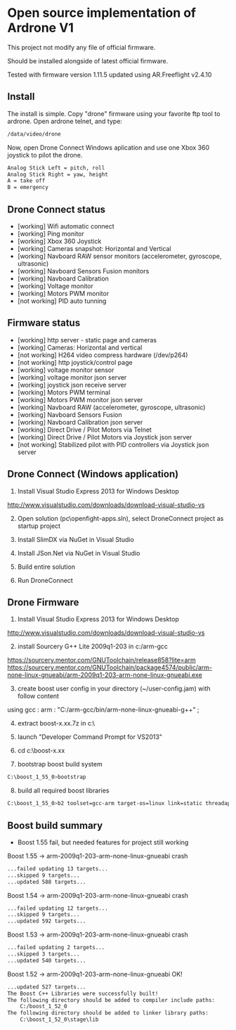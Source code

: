Open source implementation of Ardrone V1
===========================================

This project not modify any file of official firmware.

Should be installed alongside of latest official firmware.

Tested with firmware version 1.11.5 updated using AR.Freeflight v2.4.10

Install
-------

The install is simple. 
Copy "drone" firmware using your favorite ftp tool to ardrone.
Open ardrone telnet, and type:
```sh
/data/video/drone
```
Now, open Drone Connect Windows aplication and use one Xbox 360 joystick to pilot the drone.

```sh
Analog Stick Left = pitch, roll
Analog Stick Right = yaw, height
A = take off
B = emergency
```


Drone Connect status
---------------------
* [working] Wifi automatic connect
* [working] Ping monitor 
* [working] Xbox 360 Joystick
* [working] Cameras snapshot: Horizontal and Vertical
* [working] Navboard RAW sensor monitors (accelerometer, gyroscope, ultrasonic)
* [working] Navboard Sensors Fusion monitors
* [working] Navboard Calibration
* [working] Voltage monitor
* [working] Motors PWM monitor
* [not working] PID auto tunning

Firmware status
----------------
* [working] http server - static page and cameras
* [working] Cameras: Horizontal and vertical
* [not working] H264 video compress hardware (/dev/p264)
* [not working] http joystick/control page 
* [working] voltage monitor sensor
* [working] voltage monitor json server
* [working] joystick json receive server
* [working] Motors PWM terminal
* [working] Motors PWM monitor json server
* [working] Navboard RAW (accelerometer, gyroscope, ultrasonic) 
* [working] Navboard Sensors Fusion
* [working] Navboard Calibration json server
* [working] Direct Drive / Pilot Motors via Telnet
* [working] Direct Drive / Pilot Motors via Joystick json server
* [not working] Stabilized pilot with PID controllers via Joystick json server




Drone Connect (Windows application)
-----------------------------------

1) Install Visual Studio Express 2013 for Windows Desktop

http://www.visualstudio.com/downloads/download-visual-studio-vs

2) Open solution (pc\openfight-apps.sln), select DroneConnect project as startup project

3) Install SlimDX via NuGet in Visual Studio

4) Install JSon.Net  via NuGet in Visual Studio

5) Build entire solution

6) Run DroneConnect 


Drone Firmware
--------------------------------------

1) Install Visual Studio Express 2013 for Windows Desktop

http://www.visualstudio.com/downloads/download-visual-studio-vs

2) install  Sourcery G++ Lite 2009q1-203 in c:/arm-gcc

https://sourcery.mentor.com/GNUToolchain/release858?lite=arm
https://sourcery.mentor.com/GNUToolchain/package4574/public/arm-none-linux-gnueabi/arm-2009q1-203-arm-none-linux-gnueabi.exe

3) create boost user config in your directory (~/user-config.jam) with follow content

using gcc : arm : "C:/arm-gcc/bin/arm-none-linux-gnueabi-g++" ;

4) extract boost-x.xx.7z in c:\

5) launch "Developer Command Prompt for VS2013"

6) cd c:\boost-x.xx

7) bootstrap boost build system

```sh
C:\boost_1_55_0>bootstrap
```

8) build all required boost libraries

```sh
C:\boost_1_55_0>b2 toolset=gcc-arm target-os=linux link=static threadapi=pthread -j8
```

Boost build summary
-----------------------------------------------------------------

* Boost 1.55 fail, but needed features for project still working

Boost 1.55 -> arm-2009q1-203-arm-none-linux-gnueabi  crash 

```sh
...failed updating 13 targets...
...skipped 9 targets...
...updated 588 targets...
```

Boost 1.54 -> arm-2009q1-203-arm-none-linux-gnueabi  crash

```sh
...failed updating 12 targets...
...skipped 9 targets...
...updated 592 targets...
```

Boost 1.53 -> arm-2009q1-203-arm-none-linux-gnueabi  crash 

```sh
...failed updating 2 targets...
...skipped 3 targets...
...updated 540 targets...
```

Boost 1.52 -> arm-2009q1-203-arm-none-linux-gnueabi OK!

```sh
...updated 527 targets...
The Boost C++ Libraries were successfully built!
The following directory should be added to compiler include paths:
    C:/boost_1_52_0
The following directory should be added to linker library paths:
    C:\boost_1_52_0\stage\lib
```



